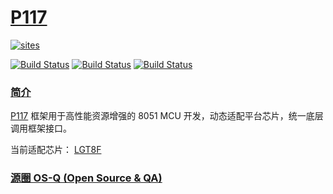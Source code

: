# [P117](https://github.com/OS-Q/P117)

[![sites](http://182.61.61.133/link/resources/OSQ.png)](http://www.OS-Q.com)

[![Build Status](https://github.com/OS-Q/P117/workflows/PIO/badge.svg)](https://github.com/OS-Q/P117/actions/workflows/PIO.yml)
[![Build Status](https://circleci.com/gh/OS-Q/P117.svg?style=svg)](https://circleci.com/gh/OS-Q/P117)
[![Build Status](https://cloud.drone.io/api/badges/OS-Q/P117/status.svg)](https://cloud.drone.io/OS-Q/P117)

### [简介](https://github.com/OS-Q/P117/wiki)

[P117](https://github.com/OS-Q/P117) 框架用于高性能资源增强的 8051 MCU 开发，动态适配平台芯片，统一底层调用框架接口。

当前适配芯片： [LGT8F](http://www.lgtic.com/lgt8fx8p/)

### [源圈 OS-Q (Open Source & QA) ](http://www.OS-Q.com)
